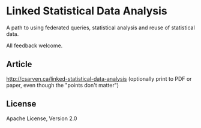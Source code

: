 # Linked Statistical Data Analysis

A path to using federated queries, statistical analysis and reuse of statistical data.

All feedback welcome.

## Article
http://csarven.ca/linked-statistical-data-analysis (optionally print to PDF or paper, even though the "points don't matter")

## License
Apache License, Version 2.0

